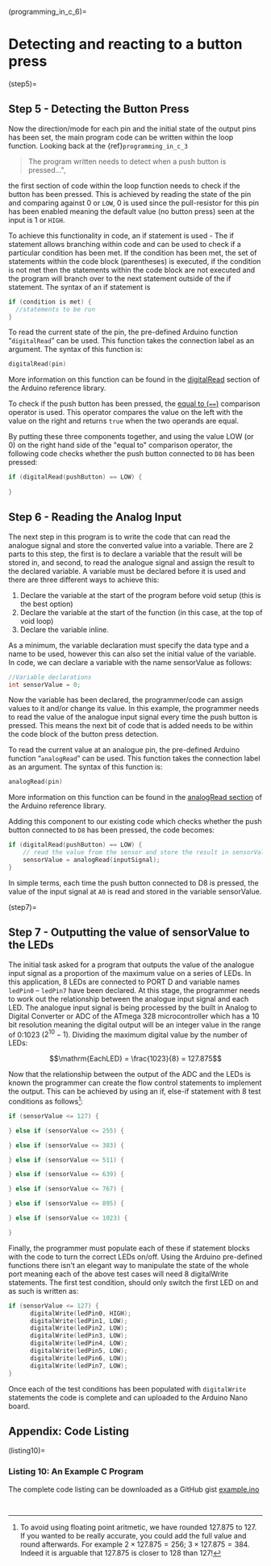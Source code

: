 (programming_in_c_6)=
# Detecting and reacting to a button press


(step5)=
## Step 5 - Detecting the Button Press

Now the direction/mode for each pin and the initial state of the output pins has been set, the main program code can be written within the loop function. Looking back at the {ref}`programming_in_c_3`
> The program written needs to detect when a push button is pressed...",

the first section of code within the loop function needs to check if the button has been pressed. This is achieved by reading the state of the pin and comparing against 0 or `LOW`, 0 is used since the pull-resistor for this pin has been enabled meaning the default value (no button press) seen at the input is 1 or `HIGH`.

To achieve this functionality in code, an if statement is used - The if statement allows branching within code and can be used to check if a particular condition has been met. If the condition has been met, the set of statements within the code block (parentheses) is executed, if the condition is not met then the statements within the code block are not executed and the program will branch over to the
next statement outside of the if statement. The syntax of an if statement is 

```c
if (condition is met) {
  //statements to be run
}
```

To read the current state of the pin, the pre-defined Arduino function “`digitalRead`” can be used. This function takes the connection label as an argument. The syntax of this function is:

```c
digitalRead(pin)
```

More information on this function can be found in the [digitalRead](https://www.arduino.cc/reference/en/language/functions/digital-io/digitalread/) section of the Arduino reference library.

To check if the push button has been pressed, the [equal to (`==`)](https://www.arduino.cc/reference/en/language/structure/comparison-operators/equalto/) comparison operator is used. This operator compares the value on the left with the value on the right and returns `true` when the two operands are equal. 

By putting these three components together, and using the value LOW (or 0) on the right hand side of the "equal to" comparison operator, the following code checks whether the push button connected to `D8` has been pressed:

```c
if (digitalRead(pushButton) == LOW) {
    
}
```


## Step 6 - Reading the Analog Input

The next step in this program is to write the code that can read the analogue signal and store the converted value into a variable. There are 2 parts to this step, the first is to declare a variable that the result will be stored in, and second, to read the analogue signal and assign the result to the declared variable. A variable must be declared before it is used and there are three different ways to achieve this:

1. Declare the variable at the start of the program before void setup (this is the best option)
2. Declare the variable at the start of the function (in this case, at the top of void loop)
3. Declare the variable inline.

As a minimum, the variable declaration must specify the data type and a name to be used, however this can also set the initial value of the variable. In code, we can declare a variable with the name sensorValue as follows:

```c
//Variable declarations
int sensorValue = 0;
```

Now the variable has been declared, the programmer/code can assign values to it and/or change its value. In this example, the programmer needs to read the value of the analogue input signal every time the push button is pressed. This means the next bit of code that is added needs to be within the code block of the button press detection. 

To read the current value at an analogue pin, the pre-defined Arduino function “`analogRead`” can be used. This function takes the connection label as an argument. The syntax of this function is:

```c
analogRead(pin)
```

More information on this function can be found in the [analogRead section](https://www.arduino.cc/reference/en/language/functions/analog-io/analogread/) of the Arduino reference library.

 Adding this component to our existing code which checks whether the push button connected to `D8` has been pressed, the code becomes:

```c
if (digitalRead(pushButton) == LOW) {
    // read the value from the sensor and store the result in sensorValue variable
    sensorValue = analogRead(inputSignal);
}
``` 

In simple terms, each time the push button connected to D8 is pressed, the value of the input signal at `A0` is read and stored in the variable sensorValue.



<!-- #region -->
(step7)=
## Step 7 - Outputting the value of sensorValue to the LEDs

The initial task asked for a program that outputs the value of the analogue input signal as a proportion of the maximum value on a series of LEDs. In this application, 8 LEDs are connected to PORT D and variable names `ledPin0` &ndash; `ledPin7` have been declared. At this stage, the programmer needs to work out the relationship between the analogue input signal and each LED. The analogue input signal is being processed by the built in Analog to Digital Converter or ADC of the ATmega 328 microcontroller which has a 10 bit resolution meaning the digital output will be an integer value in the range of 0:1023 ($2^{10}-1$). Dividing the maximum digital value by the number of LEDs:

$$\mathrm{EachLED} = \frac{1023}{8} = 127.875$$

Now that the relationship between the output of the ADC and the LEDs is known the programmer can create the flow control statements to implement the output. This can be achieved by using an if, else-if statement with 8 test conditions as follows[^note1]:

```c
if (sensorValue <= 127) {

} else if (sensorValue <= 255) {

} else if (sensorValue <= 383) {

} else if (sensorValue <= 511) {

} else if (sensorValue <= 639) {

} else if (sensorValue <= 767) {

} else if (sensorValue <= 895) {

} else if (sensorValue <= 1023) {

}
``` 

Finally, the programmer must populate each of these if statement blocks with the code to turn the correct LEDs on/off. Using the Arduino pre-defined functions there isn't an elegant way to manipulate the state of the whole port meaning each of the above test cases will need 8 digitalWrite statements. The first test condition, should only switch the first LED on and as such is written as:

```c
if (sensorValue <= 127) {
      digitalWrite(ledPin0, HIGH);
      digitalWrite(ledPin1, LOW);
      digitalWrite(ledPin2, LOW);
      digitalWrite(ledPin3, LOW);
      digitalWrite(ledPin4, LOW);
      digitalWrite(ledPin5, LOW);
      digitalWrite(ledPin6, LOW);
      digitalWrite(ledPin7, LOW);
}
```
 

Once each of the test conditions has been populated with `digitalWrite` statements the code is complete and can uploaded to the Arduino Nano board.
<!-- #endregion -->

[^note1]: To avoid using floating point aritmetic, we have rounded $127.875$ to $127$. If you wanted to be really accurate, you could add the full value and round afterwards. For example $2\times 127.875 = 256$; $3\times 127.875 = 384$. Indeed it is arguable that $127.875$ is closer to $128$ than $127$!

## Appendix: Code Listing

(listing10)=
### Listing 10: An Example C Program
The complete code listing can be downloaded as a GitHub gist [example.ino](https://gist.github.com/cpjobling/27269c14e211e7d19657f0a147a3986d)
<script src="https://gist.github.com/cpjobling/27269c14e211e7d19657f0a147a3986d.js"></script>

```python
    
```
